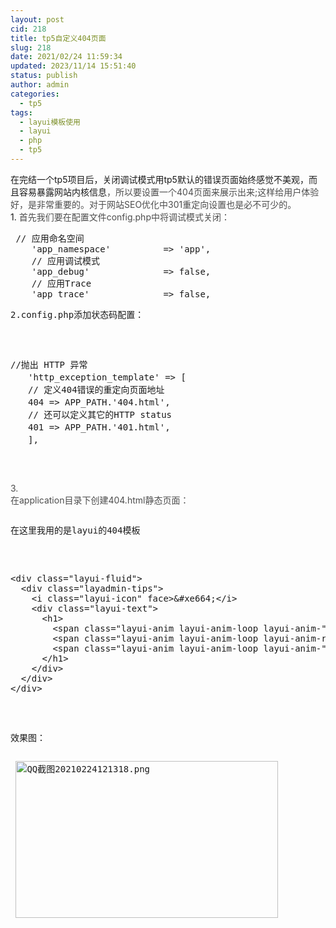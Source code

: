 ```yaml
---
layout: post
cid: 218
title: tp5自定义404页面
slug: 218
date: 2021/02/24 11:59:34
updated: 2023/11/14 15:51:40
status: publish
author: admin
categories: 
  - tp5
tags: 
  - layui模板使用
  - layui
  - php
  - tp5
---
```



在完结一个tp5项目后，关闭调试模式用tp5默认的错误页面始终感觉不美观，而且容易暴露网站内核信息<span style="color:#4D4D4D;font-family:-apple-system, &quot;font-size:16px;white-space:normal;background-color:#FFFFFF;">，所以要设置一个404页面来展示出来;这样给用户体验好，是非常重要的。对于网站SEO优化中301重定向设置也是必不可少的。</span><br />
1.<span style="color:#4D4D4D;font-family:-apple-system, &quot;font-size:16px;white-space:normal;background-color:#FFFFFF;">&nbsp;首先我们要在配置文件config.php中将调试模式关闭：</span><br />
<pre class="prettyprint lang-php linenums"> // 应用命名空间
    'app_namespace'          =&gt; 'app',
    // 应用调试模式
    'app_debug'              =&gt; false,
    // 应用Trace
    'app_trace'              =&gt; false,</pre>
<pre class="prettyprint lang-php linenums">2.config.php添加状态码配置：</pre>
<pre class="prettyprint lang-php linenums">


<pre class="prettyprint lang-php linenums">//抛出 HTTP 异常
　　'http_exception_template' =&gt; [
　　// 定义404错误的重定向页面地址
　　404 =&gt; APP_PATH.'404.html',
　　// 还可以定义其它的HTTP status
　　401 =&gt; APP_PATH.'401.html',
　　],</pre>
<span style="color:#4D4D4D;font-family:-apple-system, &quot;font-size:16px;white-space:normal;background-color:#FFFFFF;">3. 在application目录下创建404.html静态页面：</span></pre>
<pre class="prettyprint lang-php linenums">在这里我用的是layui的404模板</pre>
<pre class="prettyprint lang-php linenums">


<pre class="prettyprint lang-html linenums">&lt;div class="layui-fluid"&gt;
  &lt;div class="layadmin-tips"&gt;
    &lt;i class="layui-icon" face&gt;&amp;#xe664;&lt;/i&gt;
    &lt;div class="layui-text"&gt;
      &lt;h1&gt;
        &lt;span class="layui-anim layui-anim-loop layui-anim-"&gt;4&lt;/span&gt; 
        &lt;span class="layui-anim layui-anim-loop layui-anim-rotate"&gt;0&lt;/span&gt; 
        &lt;span class="layui-anim layui-anim-loop layui-anim-"&gt;4&lt;/span&gt;
      &lt;/h1&gt;
    &lt;/div&gt;
  &lt;/div&gt;
&lt;/div&gt;</pre>
效果图：</pre>
<pre class="prettyprint lang-php linenums"> <a target="_blank" href="https://djblog.cn/content/uploadfile/202102/299f1614140045.png" id="ematt:19"><img src="https://djblog.cn/content/uploadfile/202102/thum-299f1614140045.png" title="点击查看原图" alt="QQ截图20210224121318.png" border="0" width="420" height="251" /></a> </pre>
<br />